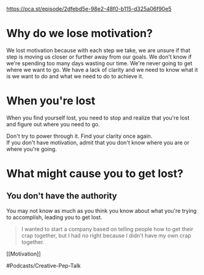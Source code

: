 https://pca.st/episode/2dfebd5e-98e2-48f0-b115-d325a06f90e5

# Why do we lose motivation? 
We lost motivation because with each step we take, we are unsure if that step is moving us closer or further away from our goals. We don't know if we're spending too many days wasting our time. We're never going to get where we want to go. We have a lack of clarity and we need to know what it is we want to do and what we need to do to achieve it. 
# When you're lost
When you find yourself lost, you need to stop and realize that you're lost and figure out where you need to go. 

Don't try to power through it. Find your clarity once again.  
If you don't have motivation, admit that you don't know where you are or where you're going. 
# What might cause you to get lost? 
## You don't have the authority
You may not know as much as you think you know about what you're trying to accomplish, leading you to get lost. 
> I wanted to start a company based on telling people how to get their crap together, but I had no right because I didn't have my own crap together. 

[[Motivation]]

#Podcasts/Creative-Pep-Talk